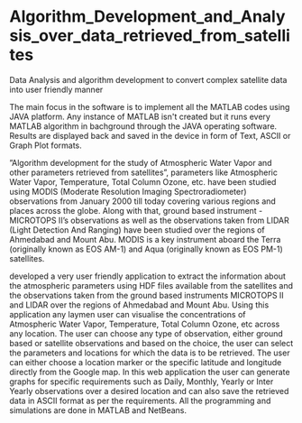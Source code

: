 # Algorithm_Development_and_Analysis_over_data_retrieved_from_satellites
Data Analysis and algorithm development to convert complex satellite data into user friendly manner

The main focus in the software is to implement all the MATLAB codes using JAVA platform. Any instance of MATLAB isn't created but it runs every MATLAB algorithm in bachground through the JAVA operating software. Results are displayed back and saved in the device in form of Text, ASCII or Graph Plot formats.

”Algorithm development for the study of Atmospheric Water Vapor and other parameters retrieved from satellites”, parameters like Atmospheric Water Vapor, Temperature, Total Column Ozone, etc. have been studied using MODIS (Moderate Resolution Imaging Spectroradiometer)  observations from January 2000 till today covering various regions and places across the globe. Along with that, ground based instrument - MICROTOPS II’s observations as well as the observations taken from LIDAR (Light Detection And Ranging) have been studied over the regions of Ahmedabad and Mount Abu. MODIS is a key instrument aboard the Terra (originally known as EOS AM-1) and Aqua (originally known as EOS PM-1) satellites. 

developed a very user friendly application to extract the information about the atmospheric parameters using HDF files available from the satellites and the observations taken from the ground based instruments MICROTOPS II and LIDAR over the regions of Ahmedabad and Mount Abu. Using this application any laymen user can visualise the concentrations of Atmospheric Water Vapor, Temperature, Total Column Ozone, etc across any location. The user can choose any type of observation, either ground based or satellite observations and based on the choice, the user can select the parameters and locations for which the data is to be retrieved. The user can either choose a location marker or the specific latitude and longitude directly from the Google map. In this web application the user can generate graphs for specific requirements such as Daily, Monthly, Yearly or Inter Yearly observations over a desired location and can also save the retrieved data in ASCII format as per the requirements. All the programming and simulations are done in MATLAB and NetBeans.
